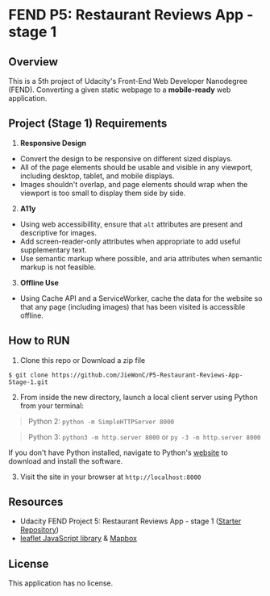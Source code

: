 # FEND P5: Restaurant Reviews App - stage 1


## Overview
This is a 5th project of Udacity's Front-End Web Developer Nanodegree (FEND). Converting a given static webpage to a **mobile-ready** web application.

## Project (Stage 1) Requirements
1. **Responsive Design**
* Convert the design to be responsive on different sized displays.
* All of the page elements should be usable and visible in any viewport, including desktop, tablet, and mobile displays.
* Images shouldn't overlap, and page elements should wrap when the viewport is too small to display them side by side.

2. **A11y**
* Using web accessibillity, ensure that `alt` attributes are present and descriptive for images.
* Add screen-reader-only attributes when appropriate to add useful supplementary text.
* Use semantic markup where possible, and aria attributes when semantic markup is not feasible.

3. **Offline Use**
* Using Cache API and a ServiceWorker, cache the data for the website so that any page (including images) that has been visited is accessible offline.


## How to RUN
1. Clone this repo or Download a zip file
```
$ git clone https://github.com/JieWonC/P5-Restaurant-Reviews-App-Stage-1.git
```
2. From inside the new directory, launch a local client server using Python from your terminal:

> Python 2: `python -m SimpleHTTPServer 8000`

> Python 3: `python3 -m http.server 8000` or `py -3 -m http.server 8000`

If you don't have Python installed, navigate to Python's [website](https://www.python.org/) to download and install the software.

3. Visit the site in your browser at `http://localhost:8000`

## Resources
* Udacity FEND Project 5: Restaurant Reviews App - stage 1 ([Starter Repository](https://github.com/udacity/mws-restaurant-stage-1))
* [leaflet JavaScript library](https://leafletjs.com/) & [Mapbox](https://www.mapbox.com/)

## License
This application has no license.
